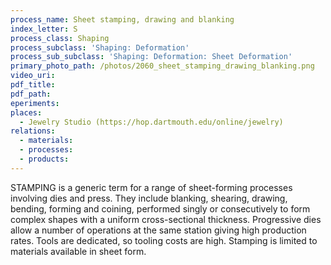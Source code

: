 ```yaml
---
process_name: Sheet stamping, drawing and blanking
index_letter: S
process_class: Shaping
process_subclass: 'Shaping: Deformation'
process_sub_subclass: 'Shaping: Deformation: Sheet Deformation'
primary_photo_path: /photos/2060_sheet_stamping_drawing_blanking.png
video_uri:
pdf_title:
pdf_path:
eperiments:
places:
  - Jewelry Studio (https://hop.dartmouth.edu/online/jewelry)
relations:
  - materials:
  - processes:
  - products:
---
```


STAMPING is a generic term for a range of sheet-forming processes involving dies and press. They include blanking, shearing, drawing, bending, forming and coining, performed singly or consecutively to form complex shapes with a uniform cross-sectional thickness. Progressive dies allow a number of operations at the same station giving high production rates. Tools are dedicated, so tooling costs are high. Stamping is limited to materials available in sheet form.